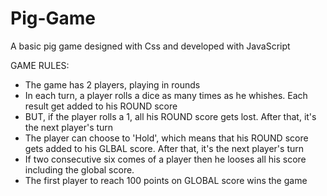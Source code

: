 # Pig-Game
A basic pig game designed with Css and developed with JavaScript 

GAME RULES:

- The game has 2 players, playing in rounds
- In each turn, a player rolls a dice as many times as he whishes. Each result get added to his ROUND score
- BUT, if the player rolls a 1, all his ROUND score gets lost. After that, it's the next player's turn
- The player can choose to 'Hold', which means that his ROUND score gets added to his GLBAL score. After that, it's the next player's turn
- If two consecutive six comes of a player then he looses all his score including the global score.
- The first player to reach 100 points on GLOBAL score wins the game

